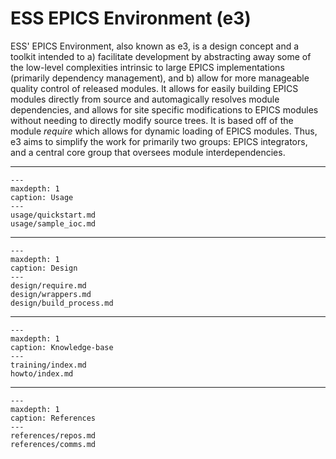 # ESS EPICS Environment (e3)

ESS' EPICS Environment, also known as e3, is a design concept and a toolkit intended to a) facilitate development by abstracting away some of the low-level complexities intrinsic to large EPICS implementations (primarily dependency management), and b) allow for more manageable quality control of released modules. It allows for easily building EPICS modules directly from source and automagically resolves module dependencies, and allows for site specific modifications to EPICS modules without needing to directly modify source trees. It is based off of the module *require* which allows for dynamic loading of EPICS modules. Thus, e3 aims to simplify the work for primarily two groups: EPICS integrators, and a central core group that oversees module interdependencies.

---

```{toctree}
---
maxdepth: 1
caption: Usage
---
usage/quickstart.md
usage/sample_ioc.md
```

---

```{toctree}
---
maxdepth: 1
caption: Design
---
design/require.md
design/wrappers.md
design/build_process.md
```

---

```{toctree}
---
maxdepth: 1
caption: Knowledge-base
---
training/index.md
howto/index.md
```

---

```{toctree}
---
maxdepth: 1
caption: References
---
references/repos.md
references/comms.md
```
